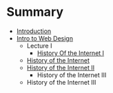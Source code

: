 # Summary

* [Introduction](README.md)
* [Intro to Web Design](intro_to_web_design.md)
   * Lecture I
       * [History Of the Internet I](history_of_the_internet_i.md)
   * [History of the Internet](history_of_the_internet.md)
   * [History of the Internet II](history_of_the_internet_ii.md)
       * History of the Internet III
   * History of the Internet III


